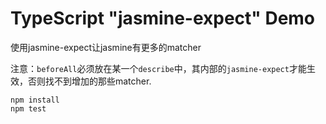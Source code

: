 TypeScript "jasmine-expect" Demo
===========================

使用jasmine-expect让jasmine有更多的matcher

注意：`beforeAll`必须放在某一个`describe`中，其内部的`jasmine-expect`才能生效，否则找不到增加的那些matcher.

```
npm install
npm test
```
